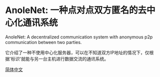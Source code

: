 # AnoleNet: 一种点对点双方匿名的去中心化通讯系统
AnoleNet: A decentralized communication system with anonymous p2p communication between two parties.

它介绍了一种不使用中心化服务器，可以在不知道双方IP地址的情况下，仅根据'标识'就能与另一台主机进行数据交流的通讯系统。

[简体中文](https://github.com/btaskel/AnoleNet/blob/main/AnoleNet/zh_cn/Anole%20-%20%E4%B8%80%E7%A7%8D%E7%82%B9%E5%AF%B9%E7%82%B9%E5%8C%BF%E5%90%8D%E9%80%9A%E8%AE%AF%E7%B3%BB%E7%BB%9F.md)
